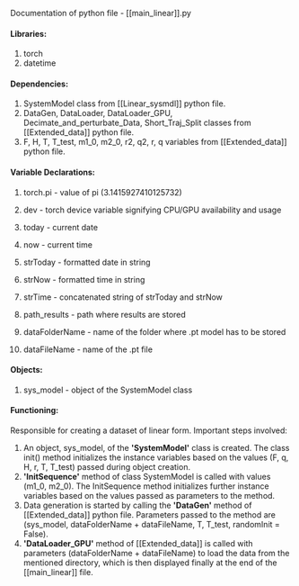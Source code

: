 Documentation of python file - [[main_linear]].py


#### Libraries:
1) torch
2) datetime


#### Dependencies:
1) SystemModel class from [[Linear_sysmdl]] python file.
2) DataGen, DataLoader, DataLoader_GPU, Decimate_and_perturbate_Data, Short_Traj_Split classes from [[Extended_data]] python file.
3) F, H, T, T_test, m1_0, m2_0, r2, q2, r, q variables from [[Extended_data]] python file.


#### Variable Declarations:
1) torch.pi - value of pi (3.1415927410125732)
2) dev - torch device variable signifying CPU/GPU availability and usage

3) today - current date
4) now - current time
5) strToday - formatted date in string
6) strNow - formatted time in string
7) strTime - concatenated string of strToday and strNow

8) path_results - path where results are stored
9) dataFolderName - name of the folder where .pt model has to be stored
10) dataFileName - name of the .pt file


#### Objects:
1) sys_model - object of the SystemModel class


#### Functioning:
Responsible for creating a dataset of linear form.
Important steps involved:
 1) An object, sys_model, of the __'SystemModel'__ class is created. The class init() method initializes the instance variables based on the values (F, q, H, r, T, T_test) passed during object creation.
2) __'InitSequence'__ method of class SystemModel is called with values (m1_0, m2_0). The InitSequence method initializes further instance variables based on the values passed as parameters to the method.
3) Data generation is started by calling the __'DataGen'__ method of [[Extended_data]] python file. Parameters passed to the method are (sys_model, dataFolderName + dataFileName, T, T_test, randomInit = False). 
4) __'DataLoader_GPU'__ method of [[Extended_data]] is called with parameters (dataFolderName + dataFileName) to load the data from the mentioned directory, which is then displayed finally at the end of the [[main_linear]] file.